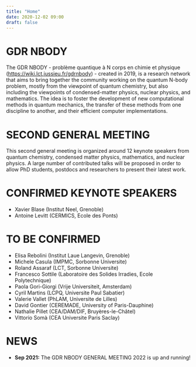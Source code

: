 ```yaml
---
title: "Home"
date: 2020-12-02 09:00
draft: false
---
```


# GDR NBODY

The GDR NBODY - problème quantique à N corps en chimie et physique (https://wiki.lct.jussieu.fr/gdrnbody) - created in 2019, is a research network that aims to bring together the community working on the quantum N-body problem, mostly from the viewpoint of quantum chemistry, but also including the viewpoints of condensed-matter physics, nuclear physics, and mathematics. The idea is to foster the development of new computational methods in quantum mechanics, the transfer of these methods from one discipline to another, and their efficient computer implementations.

# SECOND GENERAL MEETING

This second general meeting is organized around 12 keynote speakers from quantum chemistry, condensed matter physics, mathematics, and nuclear physics. A large number of contributed talks will be proposed in order to allow PhD students, postdocs and researchers to present their latest work.

# CONFIRMED KEYNOTE SPEAKERS

- Xavier Blase (Institut Neel, Grenoble)
- Antoine Levitt (CERMICS, Ecole des Ponts)

# TO BE CONFIRMED 

- Elisa Rebolini (Institut Laue Langevin, Grenoble)
- Michele Casula (IMPMC, Sorbonne Universite)
- Roland Assaraf (LCT, Sorbonne Universite)
- Francesco Sottile (Laboratoire des Solides Irradies, Ecole Polytechnique)
- Paola Gori-Giorgi (Vrije Universiteit, Amsterdam)
- Cyril Martins (LCPQ, Universite Paul Sabatier)
- Valerie Vallet (PhLAM, Universite de Lilles)
- David Gontier (CEREMADE, University of Paris-Dauphine)
- Nathalie Pillet (CEA/DAM/DIF, Bruyères-le-Châtel)
- Vittorio Somà (CEA Universite Paris Saclay)

# NEWS

<ul>
        <li><b>Sep 2021:</b> The GDR NBODY GENERAL MEETING 2022 is up and running!
</ul>

